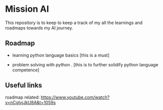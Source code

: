
# Mission AI

This repository is to keep to keep a track of my all the learnings and roadmaps towards my 
AI journey.


## Roadmap

- learning python language basics [this is a must]

- problem solving with python . [this is to further solidify python language competence]





## Useful links

roadmap related: https://www.youtube.com/watch?v=nCglvjJkU8A&t=1059s
